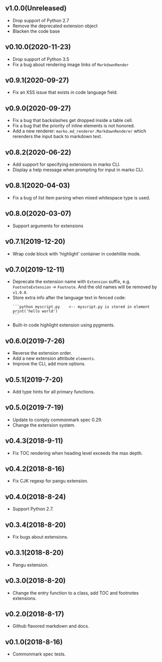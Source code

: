 ## v1.0.0(Unreleased)

- Drop support of Python 2.7
- Remove the deprecated extension object
- Blacken the code base

## v0.10.0(2020-11-23)

- Drop support of Python 3.5
- Fix a bug about rendering image links of `MarkdownRender`

## v0.9.1(2020-09-27)

- Fix an XSS issue that exists in code language field.

## v0.9.0(2020-09-27)

- Fix a bug that backslashes get dropped inside a table cell.
- Fix a bug that the priority of inline elements is not honored.
- Add a new renderer: `marko.md_renderer.MarkdownRenderer` which rerenders the input back to markdown text.

## v0.8.2(2020-06-22)

- Add support for specifying extensions in marko CLI.
- Display a help message when prompting for input in marko CLI.

## v0.8.1(2020-04-03)

- Fix a bug of list item parsing when mixed whitespace type is used.

## v0.8.0(2020-03-07)

- Support arguments for extensions

## v0.7.1(2019-12-20)

- Wrap code block with 'highlight' container in codehilite mode.

## v0.7.0(2019-12-11)

- Deprecate the extension name with `Extension` suffix, e.g. `FootnoteExtension` -> `Footnote`.
  And the old names will be removed by `v1.0.0`.
- Store extra info after the language text in fenced code:
  ````
  ```python myscript.py    <-- myscript.py is stored in element
  print('hello world')
  ```
  ````
- Built-in code highlight extension using pygments.

## v0.6.0(2019-7-26)

- Reverse the extension order.
- Add a new extension attribute `elements`.
- Improve the CLI, add more options.

## v0.5.1(2019-7-20)

- Add type hints for all primary functions.

## v0.5.0(2019-7-19)

- Update to comply commonmark spec 0.29.
- Change the extension system.

## v0.4.3(2018-9-11)

- Fix TOC rendering when heading level exceeds the max depth.

## v0.4.2(2018-8-16)

- Fix CJK regexp for pangu extension.

## v0.4.0(2018-8-24)

- Support Python 2.7.

## v0.3.4(2018-8-20)

- Fix bugs about extensions.

## v0.3.1(2018-8-20)

- Pangu extension.

## v0.3.0(2018-8-20)

- Change the entry function to a class, add TOC and footnotes extensions.

## v0.2.0(2018-8-17)

- Github flavored markdown and docs.

## v0.1.0(2018-8-16)

- Commonmark spec tests.
